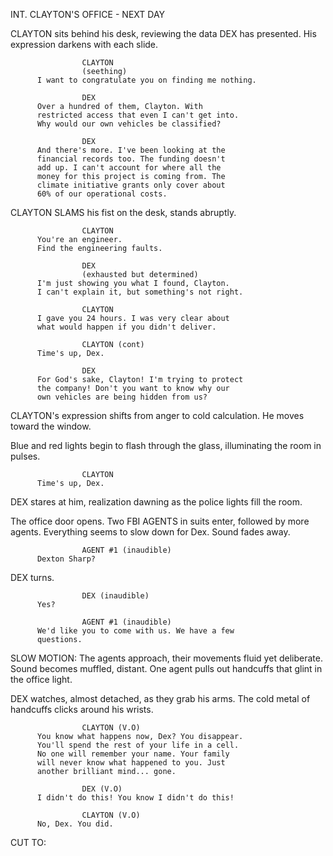 INT. CLAYTON'S OFFICE - NEXT DAY

CLAYTON sits behind his desk, reviewing the data DEX has presented. His 
expression darkens with each slide.

                    CLAYTON
                    (seething)
          I want to congratulate you on finding me nothing.

                    DEX
          Over a hundred of them, Clayton. With 
          restricted access that even I can't get into. 
          Why would our own vehicles be classified?

                    DEX
          And there's more. I've been looking at the 
          financial records too. The funding doesn't 
          add up. I can't account for where all the 
          money for this project is coming from. The 
          climate initiative grants only cover about 
          60% of our operational costs.

CLAYTON SLAMS his fist on the desk, stands abruptly.

                    CLAYTON
          You're an engineer.
          Find the engineering faults.

                    DEX
                    (exhausted but determined)
          I'm just showing you what I found, Clayton.
          I can't explain it, but something's not right.

                    CLAYTON
          I gave you 24 hours. I was very clear about 
          what would happen if you didn't deliver.

                    CLAYTON (cont)
          Time's up, Dex.

                    DEX
          For God's sake, Clayton! I'm trying to protect 
          the company! Don't you want to know why our 
          own vehicles are being hidden from us?

CLAYTON's expression shifts from anger to cold calculation. He moves toward the window.

Blue and red lights begin to flash through the glass, illuminating the room in pulses.

                    CLAYTON
          Time's up, Dex.

DEX stares at him, realization dawning as the police lights fill the room.

The office door opens. Two FBI AGENTS in suits enter, followed by 
more agents. Everything seems to slow down for Dex. Sound fades 
away.

                    AGENT #1 (inaudible)
          Dexton Sharp?

DEX turns. 

                    DEX (inaudible)
          Yes?

                    AGENT #1 (inaudible)
          We'd like you to come with us. We have a few
          questions.

SLOW MOTION: The agents approach, their movements fluid yet deliberate. 
Sound becomes muffled, distant. One agent pulls out handcuffs that glint 
in the office light.

DEX watches, almost detached, as they grab his arms. The cold metal of 
handcuffs clicks around his wrists.

                    CLAYTON (V.O)
          You know what happens now, Dex? You disappear. 
          You'll spend the rest of your life in a cell. 
          No one will remember your name. Your family 
          will never know what happened to you. Just 
          another brilliant mind... gone.

                    DEX (V.O)
          I didn't do this! You know I didn't do this!

                    CLAYTON (V.O)
          No, Dex. You did.

CUT TO:
